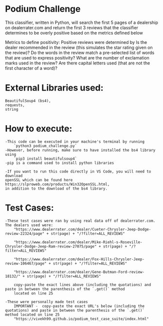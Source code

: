 Podium Challenge
=======================================
This classifier, written in Python, will search the first 5 pages of a dealership on dealerrater.com and return the first 3 reviews that the classifier determines to be overly positive based on the metrics defined below

Metrics to define positivity:
    Positive reviews were determined by 
        Is the dealer recommended in the review (this simulates the star rating given on the review)?
        Do the words in the review match a pre-selected list of words that are used to express positivity?
        What are the number of exclamation marks used in the review?
        Are there capital letters used (that are not the first character of a word)?

External Libraries used:
=========================
    BeautifulSoup4 (bs4),
    requests,
    string

How to execute:
===================
    -This code can be executed in your machine's terminal by running 
        `python3 podium_challenge.py`
    -However, before running, make sure to have installed the bs4 library using
        `pip3 install beautifulsoup4`
    -pip is a command used to install python libraries

    -If you want to run this code directly in VS Code, you will need to download
    openSSL which can be found here https://slproweb.com/products/Win32OpenSSL.html,
    in addition to the download of the bs4 library.

Test Cases:
======================
    -These test cases were ran by using real data off of dealerrater.com. The dealers used were:
        "https://www.dealerrater.com/dealer/Cueter-Chrysler-Jeep-Dodge-review-22324/page" + str(page) + "/?filter=ALL_REVIEWS"

        "https://www.dealerrater.com/dealer/Mike-Riehl-s-Roseville-Chrysler-Dodge-Jeep-Ram-review-27075/page" + str(page) + "/?filter=ALL_REVIEWS"

        "https://www.dealerrater.com/dealer/Fox-Hills-Chrysler-Jeep-review-106467/page" + str(page) + "/?filter=ALL_REVIEWS"

        "https://www.dealerrater.com/dealer/Gene-Butman-Ford-review-18132/" + str(page) + "/?filter=ALL_REVIEWS"

        copy-paste the exact lines above (including the quotations) and paste in between the parenthesis of the `.get()` method
        located on line 25

    -These were personally made test cases
        IMPORTANT -  copy-paste the exact URL's below (including the quotations) and paste in between the parenthesis of the `.get()` method located on line 25
        "https://vivekh99.github.io/podium_test_case_suite/index.html"

